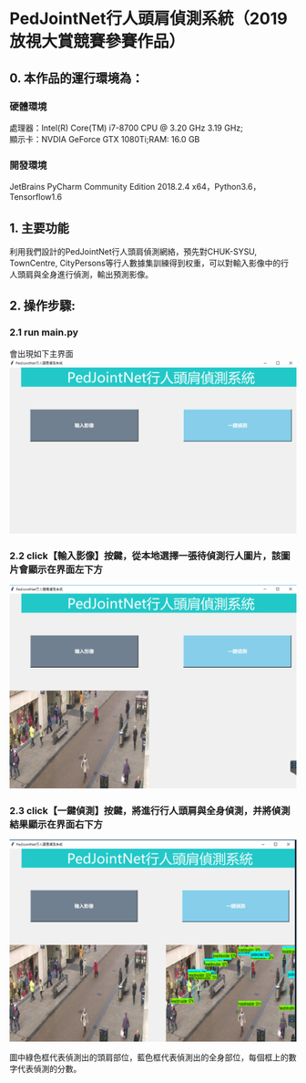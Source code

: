 # PedJointNet行人頭肩偵測系統（2019放視大賞競賽參賽作品）
## 0. 本作品的運行環境為：
### 硬體環境
處理器：Intel(R) Core(TM) i7-8700 CPU @ 3.20 GHz 3.19 GHz;\
顯示卡：NVDIA GeForce GTX 1080Ti;RAM: 16.0 GB

### 開發環境
JetBrains PyCharm Community Edition 2018.2.4 x64，Python3.6，Tensorflow1.6

## 1. 主要功能
利用我們設計的PedJointNet行人頭肩偵測網絡，預先對CHUK-SYSU, TownCentre, CityPersons等行人數據集訓練得到权重，可以對輸入影像中的行人頭肩與全身進行偵測，輸出預測影像。

## 2. 操作步驟:
### 2.1 run main.py
會出現如下主界面
![image](https://github.com/Michelexie/PedJointNet/blob/master/main_1.png)

### 2.2 click【輸入影像】按鍵，從本地選擇一張待偵測行人圖片，該圖片會顯示在界面左下方
![image](https://github.com/Michelexie/PedJointNet/blob/master/main_2.png)

### 2.3 click【一鍵偵測】按鍵，將進行行人頭肩與全身偵測，并將偵測結果顯示在界面右下方
![image](https://github.com/Michelexie/PedJointNet/blob/master/main_3.png)

圖中綠色框代表偵測出的頭肩部位，藍色框代表偵測出的全身部位，每個框上的數字代表偵測的分數。
